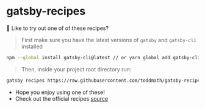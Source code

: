 # gatsby-recipes

👋 Like to try out one of of these recipes?

> First make sure you have the latest versions of `gatsby` and `gatsby-cli` installed

```sh
npm --global install gatsby-cli@latest // or yarn global add gatsby-cli@latest
```

> Then, inside your project root directory run:

```sh
gatsby recipes https://raw.githubusercontent.com/toddmath/gatsby-recipes/master/gatsby-plugin-typography.mdx // or substitute link with any mdx files raw link
```

- Hope you enjoy using one of these!
- Check out the official recipes [source](https://github.com/gatsbyjs/gatsby/tree/master/packages/gatsby-recipes)
